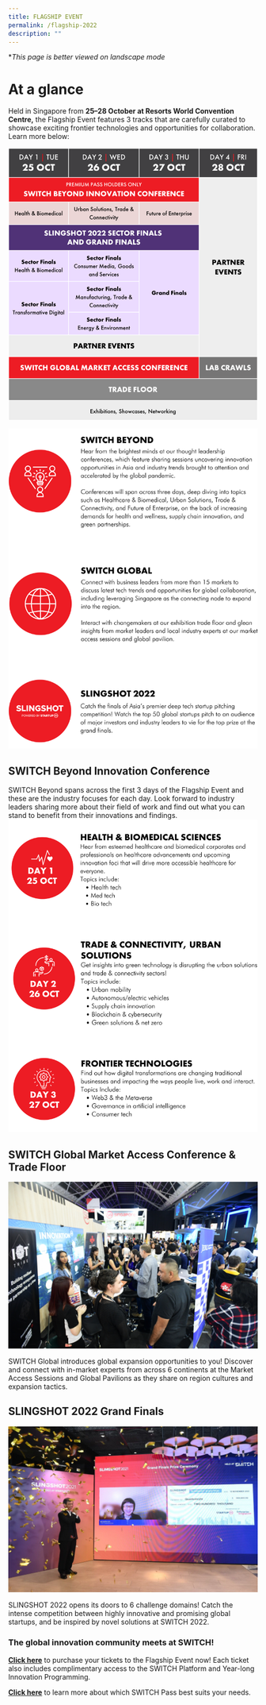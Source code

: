 ```yaml
---
title: FLAGSHIP EVENT
permalink: /flagship-2022
description: ""
---
```

**This page is better viewed on landscape mode*
# **At a glance**
Held in Singapore from **25–28 October at Resorts World Convention Centre,** the Flagship Event features 3 tracks that are carefully curated to showcase exciting frontier technologies and opportunities for collaboration. Learn more below:

![](/images/SWITCH%202022%20Landing%20Page/SWITCH%202022%20Program%20Schedule.png)

![](/images/SWITCH%202022%20Landing%20Page/Yiran_2207%20Before%20Launch/2207%20Before%20launch%20Pillars%20Final%20VER.png)

## **SWITCH Beyond Innovation Conference**

SWITCH Beyond spans across the first 3 days of the Flagship Event and these are the industry focuses for each day. Look forward to industry leaders sharing more about their field of work and find out what you can stand to benefit from their innovations and findings.
![](/images/SWITCH%202022%20Landing%20Page/Yiran_2207%20Before%20Launch/2207%20Before%20Launch%20Beyond%20Topics%20FINAL%20VER.png)

## **SWITCH Global Market Access Conference & Trade Floor**

![SWITCH Global](/images/SWITCH%20Global%203.JPG)

SWITCH Global introduces global expansion opportunities to you! Discover and connect with in-market experts from across 6 continents at the Market Access Sessions and Global Pavilions as they share on region cultures and expansion tactics. 

## **SLINGSHOT 2022 Grand Finals**

![SLINGSHOT ](/images/slingshot_2021_winner_quantumcyte_web.jpeg)

SLINGSHOT 2022 opens its doors to 6 challenge domains! Catch the intense competition between highly innovative and promising global startups, and be inspired by novel solutions at SWITCH 2022.

### **The global innovation community meets at SWITCH!**
**[Click here](https://community.switchsg.org/register)** to purchase your tickets to the Flagship Event now! Each ticket also includes complimentary access to the SWITCH Platform and Year-long Innovation Programming.

**[Click here](https://enterprisesg-switch-staging.netlify.app/tickets)** to learn more about which SWITCH Pass best suits your needs.